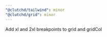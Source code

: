```yaml
---
"@clutchd/tailwind": minor
"@clutchd/grid": minor
---
```


Add xl and 2xl breakpoints to grid and gridCol
